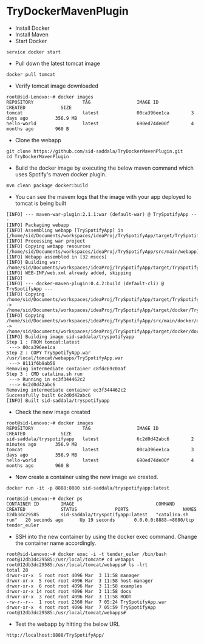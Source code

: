 # TryDockerMavenPlugin

* Install Docker
* Install Maven
* Start Docker
````
service docker start
````
* Pull down the latest tomcat image
````
docker pull tomcat
````
* Verify tomcat image downloaded

````
root@sid-Lenovo:~# docker images
REPOSITORY                  TAG                 IMAGE ID            CREATED             SIZE
tomcat                      latest              00ca396ee1ca        3 days ago          356.9 MB
hello-world                 latest              690ed74de00f        4 months ago        960 B
````

* Clone the webapp
````
git clone https://github.com/sid-saddala/TryDockerMavenPlugin.git
cd TryDockerMavenPlugin
````

* Build the docker image by executing the below maven command which uses Spotify's maven docker plugin.
````
mvn clean package docker:build
````

* You can see the mavem logs that the image with your app deployed to tomcat is being built

````
[INFO] --- maven-war-plugin:2.1.1:war (default-war) @ TrySpotifyApp ---
[INFO] Packaging webapp
[INFO] Assembling webapp [TrySpotifyApp] in [/home/sid/Documents/workspaces/ideaProj/TrySpotifyApp/target/TrySpotifyApp]
[INFO] Processing war project
[INFO] Copying webapp resources [/home/sid/Documents/workspaces/ideaProj/TrySpotifyApp/src/main/webapp]
[INFO] Webapp assembled in [32 msecs]
[INFO] Building war: /home/sid/Documents/workspaces/ideaProj/TrySpotifyApp/target/TrySpotifyApp.war
[INFO] WEB-INF/web.xml already added, skipping
[INFO] 
[INFO] --- docker-maven-plugin:0.4.2:build (default-cli) @ TrySpotifyApp ---
[INFO] Copying /home/sid/Documents/workspaces/ideaProj/TrySpotifyApp/target/TrySpotifyApp.war -> /home/sid/Documents/workspaces/ideaProj/TrySpotifyApp/target/docker/TrySpotifyApp.war
[INFO] Copying /home/sid/Documents/workspaces/ideaProj/TrySpotifyApp/src/main/docker/dockerfile -> /home/sid/Documents/workspaces/ideaProj/TrySpotifyApp/target/docker/dockerfile
[INFO] Building image sid-saddala/tryspotifyapp
Step 1 : FROM tomcat:latest
 ---> 00ca396ee1ca
Step 2 : COPY TrySpotifyApp.war /usr/local/tomcat/webapps/TrySpotifyApp.war
 ---> 8111f6b9ab56
Removing intermediate container c8fdc69c0aaf
Step 3 : CMD catalina.sh run
 ---> Running in ec3f344462c2
 ---> 6c2d0d42abc6
Removing intermediate container ec3f344462c2
Successfully built 6c2d0d42abc6
[INFO] Built sid-saddala/tryspotifyapp

````

* Check the new image created

````
root@sid-Lenovo:~# docker images
REPOSITORY                  TAG                 IMAGE ID            CREATED             SIZE
sid-saddala/tryspotifyapp   latest              6c2d0d42abc6        2 minutes ago       356.9 MB
tomcat                      latest              00ca396ee1ca        3 days ago          356.9 MB
hello-world                 latest              690ed74de00f        4 months ago        960 B
````

* Now create a container using the new image we created. 

````
docker run -it -p 8888:8080 sid-saddala/tryspotifyapp:latest

root@sid-Lenovo:~# docker ps
CONTAINER ID        IMAGE                              COMMAND             CREATED             STATUS              PORTS                    NAMES
12db3dc29585        sid-saddala/tryspotifyapp:latest   "catalina.sh run"   20 seconds ago      Up 19 seconds       0.0.0.0:8888->8080/tcp   tender_euler
````

* SSH into the new container by using the docker exec command. Change the container name accordingly.

````
root@sid-Lenovo:~# docker exec -i -t tender_euler /bin/bash
root@12db3dc29585:/usr/local/tomcat# cd webapps
root@12db3dc29585:/usr/local/tomcat/webapps# ls -lrt
total 28
drwxr-xr-x  5 root root 4096 Mar  3 11:58 manager
drwxr-xr-x  5 root root 4096 Mar  3 11:58 host-manager
drwxr-xr-x  6 root root 4096 Mar  3 11:58 examples
drwxr-xr-x 14 root root 4096 Mar  3 11:58 docs
drwxr-xr-x  3 root root 4096 Mar  3 11:58 ROOT
-rw-r--r--  1 root root 2360 Mar  7 05:24 TrySpotifyApp.war
drwxr-xr-x  4 root root 4096 Mar  7 05:59 TrySpotifyApp
root@12db3dc29585:/usr/local/tomcat/webapps# 
````

* Test the webapp by hitting the below URL
````
http://localhost:8888/TrySpotifyApp/
````
